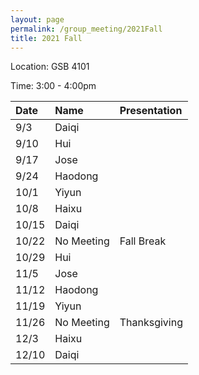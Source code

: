 ```yaml
---
layout: page
permalink: /group_meeting/2021Fall
title: 2021 Fall
---
```


Location: GSB 4101 

Time: 3:00 - 4:00pm


| Date    | Name       | Presentation |
| :----   | :----------------------|:------------ |
| 9/3  | Daiqi | |
| 9/10 | Hui | | 
| 9/17 | Jose |  |
| 9/24 | Haodong |  |
| 10/1 | Yiyun |  |
| 10/8 | Haixu |  |
| 10/15 | Daiqi | |
| 10/22 | No Meeting | Fall Break |
| 10/29 | Hui | |
| 11/5  | Jose | |
| 11/12 | Haodong|  |
| 11/19 | Yiyun |   |
| 11/26 | No Meeting |  Thanksgiving |
| 12/3 |Haixu |   |
| 12/10 | Daiqi |  |


